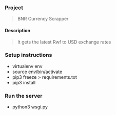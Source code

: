 ### Project

> BNR Currency Scrapper

#### Description

> It gets the latest Rwf to USD exchange rates

### Setup instructions

- virtualenv env
- source env/bin/activate
- pip3 freeze > requirements.txt
- pip3 install

### Run the server

- python3 wsgi.py
